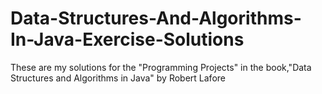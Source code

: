 # Data-Structures-And-Algorithms-In-Java-Exercise-Solutions
These are my solutions for the "Programming Projects" in the book,"Data Structures and Algorithms in Java" by Robert Lafore
